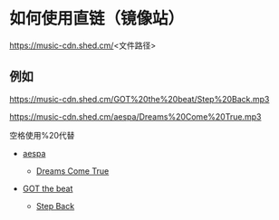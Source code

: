 如何使用直链（镜像站）
====
https://music-cdn.shed.cm/<文件路径>

例如
----
https://music-cdn.shed.cm/GOT%20the%20beat/Step%20Back.mp3

https://music-cdn.shed.cm/aespa/Dreams%20Come%20True.mp3

空格使用%20代替

- [aespa](https://github.com/shedya/music/aespa "点击转到对应页面")

   - [Dreams Come True](https://github.com/shedya/music/aespa/Dreams%20Come%20True.mp3 "点击转到对应页面")

- [GOT the beat](https://github.com/shedya/music//GOT%20the%20beat "点击转到对应页面")

   - [Step Back](https://github.com/shedya/music/GOT%20the%20beat/Step%20Back.mp3 "点击转到对应页面")
